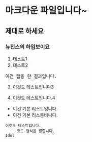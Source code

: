 # 마크다운 파일입니다~
## 제대로 하세요
### 뉴진스의 하입보이요

1. 테스트1
2. 테스트2


<pre>이건 탭을 한 결과입니다.</pre>

3. 이것도 테스트입니다3

4. 이것도 테스트입니다.4

- 이건 기본 리스트입니다.
- 이건 기본 리스틍비니다.


```
이것도 테스트입니다.
     코드 형식을 말합니다.
Idol
```

